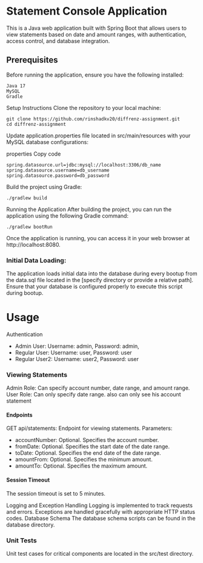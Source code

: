 # Statement Console Application
 This is a Java web application built with Spring Boot that allows users to view statements based on date and amount ranges, with authentication, access control, and database integration.

 ## Prerequisites
Before running the application, ensure you have the following installed:
```
Java 17
MySQL
Gradle
```
Setup Instructions
Clone the repository to your local machine:

```
git clone https://github.com/rinshadkv20/diffrenz-assignment.git
cd diffrenz-assignment
```
Update application.properties file located in src/main/resources with your MySQL database configurations:

properties
Copy code
```
spring.datasource.url=jdbc:mysql://localhost:3306/db_name
spring.datasource.username=db_username
spring.datasource.password=db_password
```
Build the project using Gradle:

```
./gradlew build
```
Running the Application
After building the project, you can run the application using the following Gradle command:

```
./gradlew bootRun
```
Once the application is running, you can access it in your web browser at http://localhost:8080.

### Initial Data Loading:
The application loads initial data into the database during every bootup from the data.sql file located in the [specify directory or provide a relative path].
Ensure that your database is configured properly to execute this script during bootup.
# Usage
Authentication
* Admin User: Username: admin, Password: admin,
* Regular User: Username: user, Password: user
* Regular User2: Username: user2, Password: user

### Viewing Statements
Admin Role: Can specify account number, date range, and amount range.
User Role: Can only specify date range. also can only see his account statement

#### Endpoints

GET api/statements: Endpoint for viewing statements.
Parameters:
* accountNumber: Optional. Specifies the account number.
* fromDate: Optional. Specifies the start date of the date range.
* toDate: Optional. Specifies the end date of the date range.
* amountFrom: Optional. Specifies the minimum amount.
* amountTo: Optional. Specifies the maximum amount.

#### Session Timeout
The session timeout is set to 5 minutes.

Logging and Exception Handling
Logging is implemented to track requests and errors.
Exceptions are handled gracefully with appropriate HTTP status codes.
Database Schema
The database schema scripts can be found in the database directory.

### Unit Tests
Unit test cases for critical components are located in the src/test directory.

